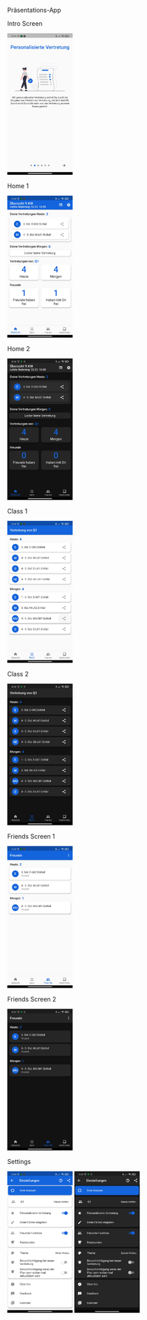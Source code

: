 Präsentations-App


Intro Screen

<img
    src = images/intro_screen.jpg
    width = 150>
    
Home 1

<img
    src = images/home_light.jpg
    width = 150>
    
Home 2
    
<img
    src = images/home_dark.jpg
    width = 150>

Class 1  

<img
    src = images/school_class_light.jpg
    width = 150>

Class 2

<img
    src = images/school_class_dark.jpg
    width = 150>

Friends Screen 1

<img
    src = images/friends_light.jpg
    width = 150>
    
Friends Screen 2
    
<img
    src = images/friends_dark.jpg
    width = 150>

Settings

<img
    src = images/settings_light.jpg
    width = 150>
<img
    src = images/settings_dark.jpg
    width = 150>
